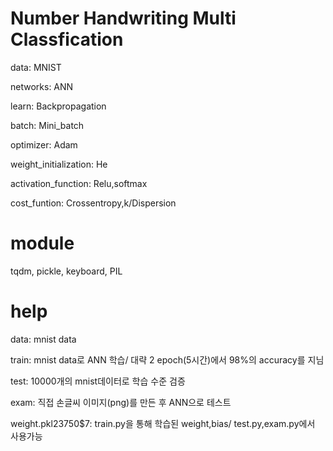 # Number Handwriting Multi Classfication

data: MNIST

networks: ANN

learn: Backpropagation

batch: Mini_batch

optimizer: Adam

weight_initialization: He

activation_function: Relu,softmax

cost_funtion: Crossentropy,k/Dispersion

# module 
tqdm, pickle, keyboard, PIL

# help
data: mnist data

train: mnist data로 ANN 학습/ 대략 2 epoch(5시간)에서 98%의 accuracy를 지님

test: 10000개의 mnist데이터로 학습 수준 검증

exam: 직접 손글씨 이미지(png)를 만든 후 ANN으로 테스트

weight.pkl$2$3750$7: train.py을 통해 학습된 weight,bias/ test.py,exam.py에서 사용가능


